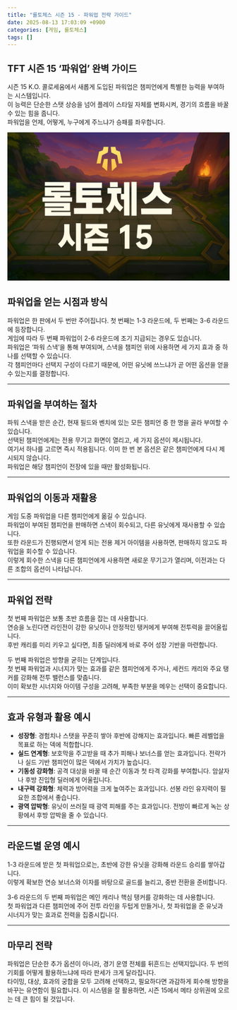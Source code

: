 ```yaml
---
title: "롤토체스 시즌 15 - 파워업 전략 가이드"
date: 2025-08-13 17:03:09 +0900
categories: [게임, 롤토체스]
tags: []
---
```


## TFT 시즌 15 ‘파워업’ 완벽 가이드

시즌 15 K.O. 콜로세움에서 새롭게 도입된 파워업은 챔피언에게 특별한 능력을 부여하는 시스템입니다.  
이 능력은 단순한 스탯 상승을 넘어 플레이 스타일 자체를 변화시켜, 경기의 흐름을 바꿀 수 있는 힘을 줍니다.  
파워업을 언제, 어떻게, 누구에게 주느냐가 승패를 좌우합니다.

![tft](assets/img/tft/1754737251915.png)

## 파워업을 얻는 시점과 방식

파워업은 한 판에서 두 번만 주어집니다. 첫 번째는 1-3 라운드에, 두 번째는 3-6 라운드에 등장합니다.  
게임에 따라 두 번째 파워업이 2-6 라운드에 조기 지급되는 경우도 있습니다.  
파워업은 ‘파워 스낵’을 통해 부여되며, 스낵을 챔피언 위에 사용하면 세 가지 효과 중 하나를 선택할 수 있습니다.  
각 챔피언마다 선택지 구성이 다르기 때문에, 어떤 유닛에 쓰느냐가 곧 어떤 옵션을 얻을 수 있는지를 결정합니다.

---

## 파워업을 부여하는 절차

파워 스낵을 받은 순간, 현재 필드와 벤치에 있는 모든 챔피언 중 한 명을 골라 부여할 수 있습니다.  
선택된 챔피언에게는 전용 무기고 화면이 열리고, 세 가지 옵션이 제시됩니다.  
여기서 하나를 고르면 즉시 적용됩니다. 이미 한 번 본 옵션은 같은 챔피언에게 다시 제시되지 않습니다.  
파워업은 해당 챔피언이 전장에 있을 때만 활성화됩니다.

---

## 파워업의 이동과 재활용

게임 도중 파워업을 다른 챔피언에게 옮길 수 있습니다.  
파워업이 부여된 챔피언을 판매하면 스낵이 회수되고, 다른 유닛에게 재사용할 수 있습니다.  
또한 라운드가 진행되면서 얻게 되는 전용 제거 아이템을 사용하면, 판매하지 않고도 파워업을 회수할 수 있습니다.  
이렇게 회수한 스낵을 다른 챔피언에게 사용하면 새로운 무기고가 열리며, 이전과는 다른 조합의 옵션이 나타납니다.

---

## 파워업 전략

첫 번째 파워업은 보통 초반 흐름을 잡는 데 사용합니다.  
연승을 노린다면 라인전이 강한 유닛이나 안정적인 탱커에게 부여해 전투력을 끌어올립니다.  
후반 캐리를 미리 키우고 싶다면, 최종 딜러에게 바로 주어 성장 기반을 마련합니다.

두 번째 파워업은 방향을 굳히는 단계입니다.  
첫 번째 파워업과 시너지가 맞는 효과를 같은 챔피언에게 주거나, 세컨드 캐리와 주요 탱커를 강화해 전투 밸런스를 맞춥니다.  
이미 확보한 시너지와 아이템 구성을 고려해, 부족한 부분을 메우는 선택이 중요합니다.

---

## 효과 유형과 활용 예시

- **성장형**: 경험치나 스탯을 꾸준히 쌓아 후반에 강해지는 효과입니다. 빠른 레벨업을 목표로 하는 덱에 적합합니다.  
- **실드 연계형**: 보호막을 주고받을 때 추가 피해나 보너스를 얻는 효과입니다. 전략가나 실드 기반 챔피언이 많은 덱에서 가치가 높습니다.  
- **기동성 강화형**: 공격 대상을 바꿀 때 순간 이동과 첫 타격 강화를 부여합니다. 암살자나 후방 진입형 딜러에게 어울립니다.  
- **내구력 강화형**: 체력과 방어력을 크게 높여주는 효과입니다. 선봉 라인 유지력이 필요한 조합에서 좋습니다.  
- **광역 압박형**: 유닛이 쓰러질 때 광역 피해를 주는 효과입니다. 전방이 빠르게 녹는 상황에서 후방 압박을 줄 수 있습니다.

---

## 라운드별 운영 예시

1-3 라운드에 받은 첫 파워업으로는, 초반에 강한 유닛을 강화해 라운드 승리를 쌓아갑니다.  
이렇게 확보한 연승 보너스와 이자를 바탕으로 골드를 늘리고, 중반 전환을 준비합니다.  

3-6 라운드의 두 번째 파워업은 메인 캐리나 핵심 탱커를 강화하는 데 사용합니다.  
첫 파워업과 다른 챔피언에 주어 전투 라인을 두텁게 만들거나, 첫 파워업을 준 유닛과 시너지가 맞는 효과로 전력을 집중시킵니다.

---

## 마무리 전략

파워업은 단순한 추가 옵션이 아니라, 경기 운영 전체를 뒤흔드는 선택지입니다. 두 번의 기회를 어떻게 활용하느냐에 따라 판세가 크게 달라집니다.  
타이밍, 대상, 효과의 궁합을 모두 고려해 선택하고, 필요하다면 과감하게 회수해 방향을 바꾸는 유연함이 필요합니다. 이 시스템을 잘 활용하면, 시즌 15에서 메타 상위권에 오르는 데 큰 힘이 될 것입니다.
